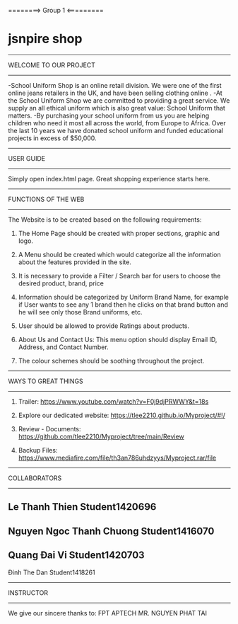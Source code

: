 
========> Group 1 <=========
# jsnpire shop


*************************************
WELCOME TO OUR PROJECT
*************************************

-School Uniform Shop is an online retail division. We were one of the first online jeans retailers in the UK, and have been selling clothing online .
-At the School Uniform Shop we are committed to providing a great service. We supply an all ethical uniform which is also great value: School Uniform that matters.
-By purchasing your school uniform from us you are helping children who need it most all across the world, from Europe to Africa. Over the last 10 years we have donated school uniform and funded educational projects in excess of $50,000.
*************************************
USER GUIDE
*************************************

Simply open index.html page. Great shopping experience starts here.

*************************************
FUNCTIONS OF THE WEB
*************************************

The Website is to be created based on the following requirements:

1) The Home Page should be created with proper sections, graphic and logo.

2) A Menu should be created which would categorize all the information about the features provided in the site.

3) It is necessary to provide a Filter / Search bar for users to choose the desired product, brand, price

4) Information should be categorized by Uniform Brand Name, for example if User wants to see any 1 brand then he clicks on that brand button and he will see only those Brand uniforms, etc.

5) User should be allowed to provide Ratings about products.

6) About Us and Contact Us: This menu option should display Email ID, Address, and Contact Number.

7) The colour schemes should be soothing throughout the project.

*************************************
WAYS TO GREAT THINGS
*************************************

1) Trailer: https://www.youtube.com/watch?v=F0j9djPRWWY&t=18s

2) Explore our dedicated website:  https://tlee2210.github.io/Myproject/#!/

3) Review - Documents: https://github.com/tlee2210/Myproject/tree/main/Review

4) Backup Files: https://www.mediafire.com/file/th3an786uhdzyys/Myproject.rar/file

*************************************
COLLABORATORS
*************************************
Le Thanh Thien 			Student1420696
----------------------------------------------
Nguyen Ngoc Thanh Chuong  	Student1416070
----------------------------------------------
Quang Đai Vi 			Student1420703
----------------------------------------------
Đinh The Dan			Student1418261
	
	

*************************************
INSTRUCTOR
*************************************
We give our sincere thanks to:
FPT APTECH
MR. NGUYEN PHAT TAI
